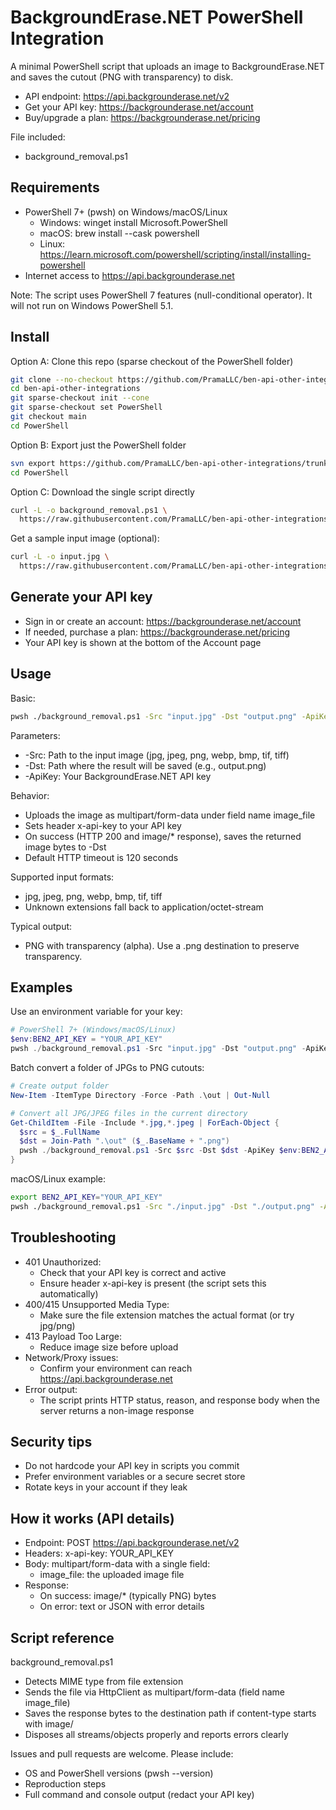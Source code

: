 # BackgroundErase.NET PowerShell Integration

A minimal PowerShell script that uploads an image to BackgroundErase.NET and saves the cutout (PNG with transparency) to disk.

- API endpoint: https://api.backgrounderase.net/v2
- Get your API key: https://backgrounderase.net/account
- Buy/upgrade a plan: https://backgrounderase.net/pricing

File included:
- background_removal.ps1

## Requirements

- PowerShell 7+ (pwsh) on Windows/macOS/Linux
  - Windows: winget install Microsoft.PowerShell
  - macOS: brew install --cask powershell
  - Linux: https://learn.microsoft.com/powershell/scripting/install/installing-powershell
- Internet access to https://api.backgrounderase.net

Note: The script uses PowerShell 7 features (null-conditional operator). It will not run on Windows PowerShell 5.1.

## Install

Option A: Clone this repo (sparse checkout of the PowerShell folder)
```bash
git clone --no-checkout https://github.com/PramaLLC/ben-api-other-integrations.git
cd ben-api-other-integrations
git sparse-checkout init --cone
git sparse-checkout set PowerShell
git checkout main
cd PowerShell
```

Option B: Export just the PowerShell folder
```bash
svn export https://github.com/PramaLLC/ben-api-other-integrations/trunk/PowerShell
cd PowerShell
```

Option C: Download the single script directly
```bash
curl -L -o background_removal.ps1 \
  https://raw.githubusercontent.com/PramaLLC/ben-api-other-integrations/main/PowerShell/background_removal.ps1
```

Get a sample input image (optional):
```bash
curl -L -o input.jpg \
  https://raw.githubusercontent.com/PramaLLC/ben-api-other-integrations/main/input.jpg
```

## Generate your API key

- Sign in or create an account: https://backgrounderase.net/account
- If needed, purchase a plan: https://backgrounderase.net/pricing
- Your API key is shown at the bottom of the Account page

## Usage

Basic:
```bash
pwsh ./background_removal.ps1 -Src "input.jpg" -Dst "output.png" -ApiKey "YOUR_API_KEY"
```

Parameters:
- -Src: Path to the input image (jpg, jpeg, png, webp, bmp, tif, tiff)
- -Dst: Path where the result will be saved (e.g., output.png)
- -ApiKey: Your BackgroundErase.NET API key

Behavior:
- Uploads the image as multipart/form-data under field name image_file
- Sets header x-api-key to your API key
- On success (HTTP 200 and image/* response), saves the returned image bytes to -Dst
- Default HTTP timeout is 120 seconds

Supported input formats:
- jpg, jpeg, png, webp, bmp, tif, tiff
- Unknown extensions fall back to application/octet-stream

Typical output:
- PNG with transparency (alpha). Use a .png destination to preserve transparency.

## Examples

Use an environment variable for your key:
```powershell
# PowerShell 7+ (Windows/macOS/Linux)
$env:BEN2_API_KEY = "YOUR_API_KEY"
pwsh ./background_removal.ps1 -Src "input.jpg" -Dst "output.png" -ApiKey $env:BEN2_API_KEY
```

Batch convert a folder of JPGs to PNG cutouts:
```powershell
# Create output folder
New-Item -ItemType Directory -Force -Path .\out | Out-Null

# Convert all JPG/JPEG files in the current directory
Get-ChildItem -File -Include *.jpg,*.jpeg | ForEach-Object {
  $src = $_.FullName
  $dst = Join-Path ".\out" ($_.BaseName + ".png")
  pwsh ./background_removal.ps1 -Src $src -Dst $dst -ApiKey $env:BEN2_API_KEY
}
```

macOS/Linux example:
```bash
export BEN2_API_KEY="YOUR_API_KEY"
pwsh ./background_removal.ps1 -Src "./input.jpg" -Dst "./output.png" -ApiKey "$BEN2_API_KEY"
```

## Troubleshooting

- 401 Unauthorized:
  - Check that your API key is correct and active
  - Ensure header x-api-key is present (the script sets this automatically)
- 400/415 Unsupported Media Type:
  - Make sure the file extension matches the actual format (or try jpg/png)
- 413 Payload Too Large:
  - Reduce image size before upload
- Network/Proxy issues:
  - Confirm your environment can reach https://api.backgrounderase.net
- Error output:
  - The script prints HTTP status, reason, and response body when the server returns a non-image response

## Security tips

- Do not hardcode your API key in scripts you commit
- Prefer environment variables or a secure secret store
- Rotate keys in your account if they leak

## How it works (API details)

- Endpoint: POST https://api.backgrounderase.net/v2
- Headers: x-api-key: YOUR_API_KEY
- Body: multipart/form-data with a single field:
  - image_file: the uploaded image file
- Response:
  - On success: image/* (typically PNG) bytes
  - On error: text or JSON with error details

## Script reference

background_removal.ps1
- Detects MIME type from file extension
- Sends the file via HttpClient as multipart/form-data (field name image_file)
- Saves the response bytes to the destination path if content-type starts with image/
- Disposes all streams/objects properly and reports errors clearly

Issues and pull requests are welcome. Please include:
- OS and PowerShell versions (pwsh --version)
- Reproduction steps
- Full command and console output (redact your API key)